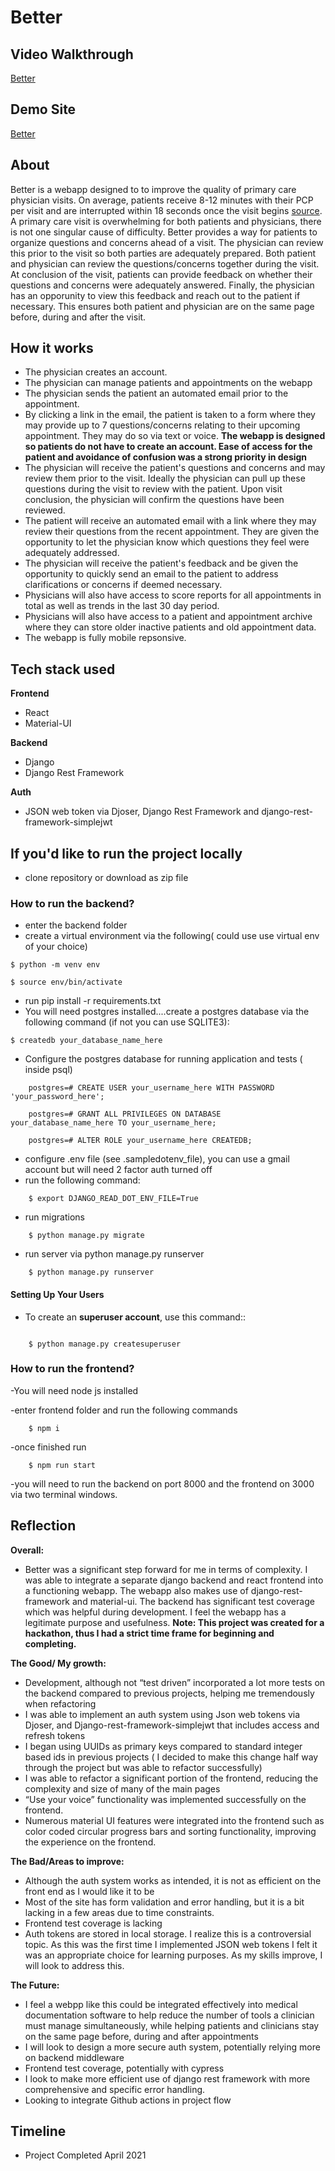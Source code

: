 # Better

## Video Walkthrough
[Better](https://www.youtube.com/watch?v=fWn0jcdD2R4)

## Demo Site

[Better](https://zealous-cori-8172ed.netlify.app/)

## About

Better is a webapp designed to to improve the quality of primary care physician visits. On average, patients receive 8-12 minutes with their PCP per visit and are interrupted within 18 seconds once the visit begins [source](https://www.mdpi.com/2226-4787/9/1/42). A primary care visit is overwhelming for both patients and physicians, there is not one singular cause of difficulty. Better provides a way for patients to organize questions and concerns ahead of a visit. The physician can review this prior to the visit so both parties are adequately prepared. Both patient and physician can review the questions/concerns together during the visit. At conclusion of the visit, patients can provide feedback on whether their questions and concerns were adequately answered. Finally, the physician has an opporunity to view this feedback and reach out to the patient if necessary. This ensures both patient and physician are on the same page before, during and after the visit.

## How it works

- The physician creates an account.
- The physician can manage patients and appointments on the webapp
- The physician sends the patient an automated email prior to the appointment.
- By clicking a link in the email, the patient is taken to a form where they may provide up to 7 questions/concerns relating to their upcoming appointment. They may do so via text or voice. **The webapp is designed so patients do not have to create an account. Ease of access for the patient and avoidance of confusion was a strong priority in design**
- The physician will receive the patient's questions and concerns and may review them prior to the visit. Ideally the physician can pull up these questions during the visit to review with the patient. Upon visit conclusion, the physician will confirm the questions have been reviewed.
- The patient will receive an automated email with a link where they may review their questions from the recent appointment. They are given the opportunity to let the physician know which questions they feel were adequately addressed.
- The physician will receive the patient's feedback and be given the opportunity to quickly send an email to the patient to address clarifications or concerns if deemed necessary.
- Physicians will also have access to score reports for all appointments in total as well as trends in the last 30 day period. 
- Physicians will also have access to a patient and appointment archive where they can store older inactive patients and old appointment data.
- The webapp is fully mobile repsonsive.

## Tech stack used

**Frontend**
- React
- Material-UI

**Backend**
- Django
- Django Rest Framework

**Auth**
- JSON web token via Djoser, Django Rest Framework and django-rest-framework-simplejwt



## If you'd like to run the project locally

- clone repository or download as zip file

### How to run the backend?

- enter the backend folder
- create a virtual environment via the following( could use use virtual env of your choice)
```
$ python -m venv env

$ source env/bin/activate

```

- run pip install -r requirements.txt
- You will need postgres installed....create a postgres database via the following command (if not you can use SQLITE3):

```
$ createdb your_database_name_here
```
- Configure the postgres database for running application and tests ( inside psql)

```
    postgres=# CREATE USER your_username_here WITH PASSWORD 'your_password_here';

    postgres=# GRANT ALL PRIVILEGES ON DATABASE your_database_name_here TO your_username_here;
    
    postgres=# ALTER ROLE your_username_here CREATEDB;
 ```
    
- configure .env file (see .sampledotenv_file), you can use a gmail account but will need 2 factor auth turned off
- run the following command:
```
    $ export DJANGO_READ_DOT_ENV_FILE=True
```
- run migrations
```
    $ python manage.py migrate
```
- run server via python manage.py runserver
```
    $ python manage.py runserver
```


#### Setting Up Your Users

- To create an **superuser account**, use this command::
```

    $ python manage.py createsuperuser
 ```
 
 
### How to run the frontend?

-You will need node js installed

-enter frontend folder and run the following commands

```
    $ npm i
```
-once finished run
```
    $ npm run start
```

-you will need to run the backend on port 8000 and the frontend on 3000 via two terminal windows.


## Reflection

**Overall:** 
- Better was a significant step forward for me in terms of complexity. I was able to integrate a separate django backend and react frontend into a functioning webapp. The webapp also makes use of django-rest-framework and material-ui. The backend has significant test coverage which was helpful during development. I feel the webapp has a legitimate purpose and usefulness. 
**Note: This project was created for a hackathon, thus I had a strict time frame for beginning and completing.**

**The Good/ My growth:**
- Development, although not “test driven” incorporated a lot more tests on the backend compared to previous projects, helping me tremendously when refactoring
- I was able to implement an auth system using Json web tokens via Djoser, and Django-rest-framework-simplejwt that includes access and refresh tokens
- I began using UUIDs as primary keys compared to standard integer based ids in previous projects ( I decided to make this change half way through the project but was able to refactor successfully)
- I was able to refactor a significant portion of the frontend, reducing the complexity and size of many of the main pages
- “Use your voice” functionality was implemented successfully on the frontend.
- Numerous material UI features were integrated into the frontend such as color coded circular progress bars and sorting functionality, improving the experience on the frontend. 


**The Bad/Areas to improve:**
- Although the auth system works as intended, it is not as efficient on the front end as I would like it to be
- Most of the site has form validation and error handling, but it is a bit lacking in a few areas due to time constraints.
- Frontend test coverage is lacking
- Auth tokens are stored in local storage. I realize this is a controversial topic. As this was the first time I implemented JSON web tokens I felt it was an appropriate choice for learning purposes. As my skills improve, I will look to address  this.

**The Future:**
- I feel a webpp like this could be integrated effectively into medical documentation software to help reduce the number of tools a clinician must manage simultaneously, while helping patients and clinicians stay on the same page before, during and after appointments
- I will look to design a more secure auth system, potentially relying more on backend middleware
- Frontend test coverage, potentially with cypress
- I look to make more efficient use of django rest framework with more comprehensive and specific error handling.
- Looking to integrate Github actions in project flow


## Timeline
- Project Completed April 2021

